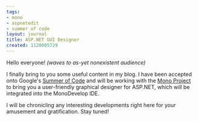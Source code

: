 ```yaml
---
tags:
- mono
- aspnetedit
- summer of code
layout: journal
title: ASP.NET GUI Designer
created: 1120005729
---
```

Hello everyone! <em>(waves to as-yet nonexistent audience)</em>

I finally bring to you some useful content in my blog. I have been accepted onto Google's <a href="http://code.google.com/summerofcode.html">Summer of Code</a> and will be working with the <a href="http://www.mono-project.com/">Mono Project</a> to bring you a user-friendly graphical designer for ASP.NET, which will be integrated into the MonoDevelop IDE.

I will be chronicling any interesting developments right here for your amusement and gratification. Stay tuned!
